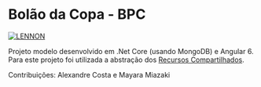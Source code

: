 # Bolão da Copa - BPC

[![LENNON](https://img.shields.io/badge/desenvolvido%20por-LENNON-red.svg?longCache=true&style=for-the-badge)](https://lennonalves.com.br)

Projeto modelo desenvolvido em .Net Core (usando MongoDB) e Angular 6.
Para este projeto foi utilizada a abstração dos [Recursos Compartilhados](https://github.com/lennonalvesdias/RecursosCompartilhadosNetCoreMongoDB).

Contribuições: Alexandre Costa e Mayara Miazaki